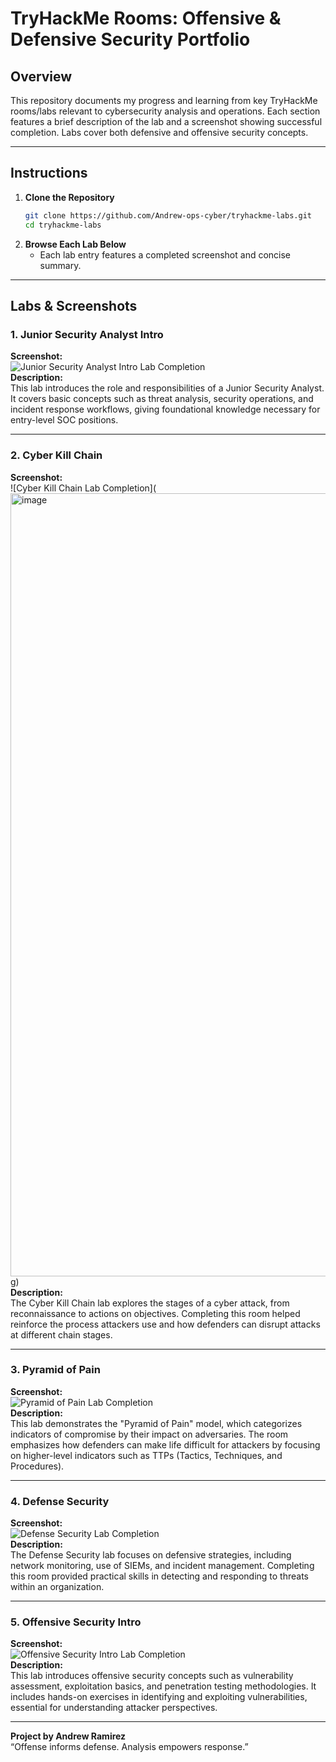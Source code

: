 # TryHackMe Rooms: Offensive & Defensive Security Portfolio

## Overview
This repository documents my progress and learning from key TryHackMe rooms/labs relevant to cybersecurity analysis and operations. Each section features a brief description of the lab and a screenshot showing successful completion. Labs cover both defensive and offensive security concepts.

---

## Instructions

1. **Clone the Repository**
    ```bash
    git clone https://github.com/Andrew-ops-cyber/tryhackme-labs.git
    cd tryhackme-labs
    ```
2. **Browse Each Lab Below**
    - Each lab entry features a completed screenshot and concise summary.

---

## Labs & Screenshots

### 1. Junior Security Analyst Intro
**Screenshot:**  
![Junior Security Analyst Intro Lab Completion](<img width="3041" height="858" alt="image" src="https://github.com/user-attachments/assets/3e893025-1087-4b81-9aa3-78c03206b4af" />
)  
**Description:**  
This lab introduces the role and responsibilities of a Junior Security Analyst. It covers basic concepts such as threat analysis, security operations, and incident response workflows, giving foundational knowledge necessary for entry-level SOC positions.

---

### 2. Cyber Kill Chain
**Screenshot:**  
![Cyber Kill Chain Lab Completion](<img width="3170" height="1253" alt="image" src="https://github.com/user-attachments/assets/5f13793f-a7a5-4705-b8f5-c0aba5d16a4a" />
g)  
**Description:**  
The Cyber Kill Chain lab explores the stages of a cyber attack, from reconnaissance to actions on objectives. Completing this room helped reinforce the process attackers use and how defenders can disrupt attacks at different chain stages.

---

### 3. Pyramid of Pain
**Screenshot:**  
![Pyramid of Pain Lab Completion](<img width="3120" height="1238" alt="image" src="https://github.com/user-attachments/assets/5cd24c83-9efe-4068-b90f-321237c3ad66" />
)  
**Description:**  
This lab demonstrates the "Pyramid of Pain" model, which categorizes indicators of compromise by their impact on adversaries. The room emphasizes how defenders can make life difficult for attackers by focusing on higher-level indicators such as TTPs (Tactics, Techniques, and Procedures).

---

### 4. Defense Security
**Screenshot:**  
![Defense Security Lab Completion](<img width="3114" height="1231" alt="image" src="https://github.com/user-attachments/assets/1a1645a5-3a09-4f0c-a6f1-303b2eb5dc48" />)  
**Description:**  
The Defense Security lab focuses on defensive strategies, including network monitoring, use of SIEMs, and incident management. Completing this room provided practical skills in detecting and responding to threats within an organization.

---

### 5. Offensive Security Intro
**Screenshot:**  
![Offensive Security Intro Lab Completion](Screenshot_Offensive_Security_Intro.png)  
**Description:**  
This lab introduces offensive security concepts such as vulnerability assessment, exploitation basics, and penetration testing methodologies. It includes hands-on exercises in identifying and exploiting vulnerabilities, essential for understanding attacker perspectives.

---


**Project by Andrew Ramirez**  
“Offense informs defense. Analysis empowers response.”

